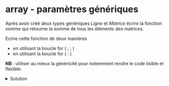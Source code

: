 # array - paramètres génériques

Après avoir créé deux types génériques *Ligne* et *Matrice* écrire la fonction *somme* qui retourne la somme de tous les éléments des matrices.

Ecrire cette fonction de deux manières

- en utilisant la boucle for ( ; ; )
- en utilisant la boucle for ( : )

**NB** : utiliser au mieux la généricité pour notemment rendre le code lisible et flexible.

<details>
<summary>Solution</summary>

~~~cpp
#include <iostream>
#include <array>

using namespace std;

//---------------------------------------------------------
template <typename T, size_t taille>
using Ligne = array<T, taille>;

template <typename T, size_t nb_ligne, size_t nb_colonne>
using Matrice = array<Ligne<T, nb_colonne>, nb_ligne>;

//---------------------------------------------------------
// avec la boucle for ( ; ; )
template<typename T, size_t nb_ligne, size_t nb_colonne>
T somme1(const Matrice<T, nb_ligne, nb_colonne>& matrice) {
   T resultat = T();
   for (size_t i_ligne = 0; i_ligne < nb_ligne; ++i_ligne)
      for (size_t i_colonne = 0; i_colonne < nb_colonne; ++i_colonne)
         resultat += matrice[i_ligne][i_colonne];
   return resultat;
}

//---------------------------------------------------------
// avec la boucle for ( : )
template<typename T, size_t nb_ligne, size_t nb_colonne>
T somme2(const Matrice<T, nb_ligne, nb_colonne>& matrice) {
   T resultat = T();
   for (const Ligne<T, nb_colonne>& ligne: matrice) {
      for (const T& elem: ligne) {
         resultat += elem;
      }
   }
   return resultat;
}

//---------------------------------------------------------
int main() {

   using Matrice_int_2x3      = Matrice<int,    2, 3>;
   using Matrice_double_3x2   = Matrice<double, 3, 2>;

   Matrice_int_2x3 m1      {{{ 0,  1,  2},
                             {10, 11, 12}}};

   Matrice_double_3x2 m2   {{{0.0, 1.1},
                             {1.0, 1.1},
                             {2.0, 2.1}}};

   cout << somme1(m1) << " " << somme2(m1) << endl;
   cout << somme1(m2) << " " << somme2(m2) << endl;
}
~~~

-----------------------------------------------------

</details>